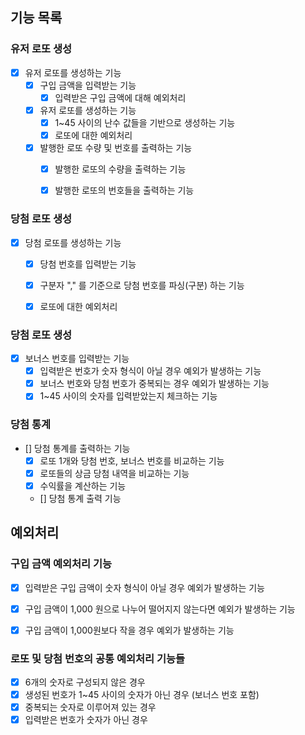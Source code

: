 
## 기능 목록

### 유저 로또 생성
- [X] 유저 로또를 생성하는 기능
  - [X] 구입 금액을 입력받는 기능
    - [X] 입력받은 구입 금액에 대해 예외처리
  - [X] 유저 로또를 생성하는 기능
    - [X] 1~45 사이의 난수 값들을 기반으로 생성하는 기능
    - [X] 로또에 대한 예외처리
  - [X] 발행한 로또 수량 및 번호를 출력하는 기능
    - [X] 발행한 로또의 수량을 출력하는 기능
    - [X] 발행한 로또의 번호들을 출력하는 기능


### 당첨 로또 생성
- [X] 당첨 로또를 생성하는 기능
  - [X] 당첨 번호를 입력받는 기능
  - [X] 구분자 "," 를 기준으로 당첨 번호를 파싱(구분) 하는 기능
  - [X] 로또에 대한 예외처리


### 당첨 로또 생성
- [X] 보너스 번호를 입력받는 기능
  - [X] 입력받은 번호가 숫자 형식이 아닐 경우 예외가 발생하는 기능
  - [X] 보너스 번호와 당첨 번호가 중복되는 경우 예외가 발생하는 기능
  - [X] 1~45 사이의 숫자를 입력받았는지 체크하는 기능

### 당첨 통계
- [] 당첨 통계를 출력하는 기능
  - [X] 로또 1개와 당첨 번호, 보너스 번호를 비교하는 기능
  - [X] 로또들의 상금 당첨 내역을 비교하는 기능
  - [X] 수익률을 계산하는 기능
  - [] 당첨 통계 출력 기능



## 예외처리 
### 구입 금액 예외처리 기능
- [X] 입력받은 구입 금액이 숫자 형식이 아닐 경우 예외가 발생하는 기능
- [X] 구입 금액이 1,000 원으로 나누어 떨어지지 않는다면 예외가 발생하는 기능
- [X] 구입 금액이 1,000원보다 작을 경우 예외가 발생하는 기능


### 로또 및 당첨 번호의 공통 예외처리 기능들
- [X] 6개의 숫자로 구성되지 않은 경우
- [X] 생성된 번호가 1~45 사이의 숫자가 아닌 경우 (보너스 번호 포함)
- [X] 중복되는 숫자로 이루어져 있는 경우
- [X] 입력받은 번호가 숫자가 아닌 경우